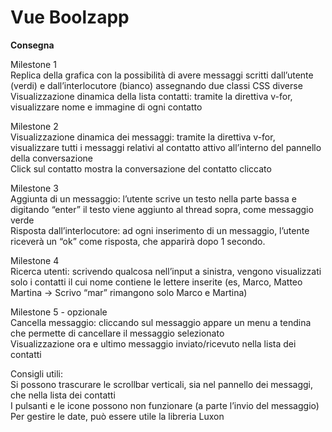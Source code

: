 Vue Boolzapp
===
**Consegna**  

Milestone 1  
Replica della grafica con la possibilità di avere messaggi scritti dall’utente (verdi) e dall’interlocutore (bianco) assegnando due classi CSS diverse  
Visualizzazione dinamica della lista contatti: tramite la direttiva v-for, visualizzare nome e immagine di ogni contatto  

Milestone 2  
Visualizzazione dinamica dei messaggi: tramite la direttiva v-for, visualizzare tutti i messaggi relativi al contatto attivo all’interno del pannello della conversazione  
Click sul contatto mostra la conversazione del contatto cliccato  

Milestone 3  
Aggiunta di un messaggio: l’utente scrive un testo nella parte bassa e digitando “enter” il testo viene aggiunto al thread sopra, come messaggio verde  
Risposta dall’interlocutore: ad ogni inserimento di un messaggio, l’utente riceverà un “ok” come risposta, che apparirà dopo 1 secondo.  

Milestone 4  
Ricerca utenti: scrivendo qualcosa nell’input a sinistra, vengono visualizzati solo i contatti il cui nome contiene le lettere inserite (es, Marco, Matteo Martina -> Scrivo “mar” rimangono solo Marco e Martina)  

Milestone 5 - opzionale  
Cancella messaggio: cliccando sul messaggio appare un menu a tendina che permette di cancellare il messaggio selezionato  
Visualizzazione ora e ultimo messaggio inviato/ricevuto nella lista dei contatti 

Consigli utili:  
Si possono trascurare le scrollbar verticali, sia nel pannello dei messaggi, che nella lista dei contatti  
I pulsanti e le icone possono non funzionare (a parte l’invio del messaggio)  
Per gestire le date, può essere utile la libreria Luxon  